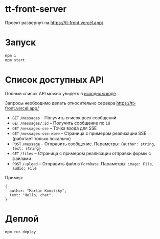 # tt-front-server

Проект развернут на https://tt-front.vercel.app/

# Запуск

```bash
npm i
npm start
```

# Список доступных API

Полный список API можно увидеть в [исходном коде](/server.js).

Запросы необходимо делать относительно сервера https://tt-front.vercel.app/

* `GET` `/messages` – Получить список всех сообщений
* `GET` `/messages/:id` – Получить сообщение по `id`
* `GET` `/messages-sse` – Точка входа для SSE
* `GET` `/messages-sse-view` – Страница с примером реализации SSE (работает только локально)
* `POST` `/message` – Отправить сообщение. Параметры: `{author: string, text: string}`
* `GET` `/files` – Страница с примером реализации отправки формы с файлами
* `POST` `/upload` – Отправить файл в `FormData`. Параметры: `image: File, audio: File`

Пример:
```
{
  author: "Martin Komitsky",
  text: "Hello, chat",
}
```

# Деплой

```bash
npm run deploy
```

